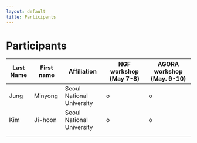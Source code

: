 ```yaml
---
layout: default
title: Participants
---
```


<div class="post">
	<h1 class="pageTitle">Participants</h1>
</div>

| Last Name | First name | Affiliation | NGF workshop (May 7-8) | AGORA workshop (May. 9-10) |
|---|---|---|---|---|
| Jung | Minyong | Seoul National University | o | o |
| Kim | Ji-hoon | Seoul National University | o | o |
|  |  |  |  |  |
|  |  |  |  |  |
